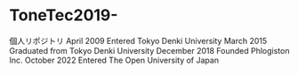 # ToneTec2019-
個人リポジトリ
April 2009 Entered Tokyo Denki University
March 2015 Graduated from Tokyo Denki University
December 2018 Founded Phlogiston Inc.
October 2022 Entered The Open University of Japan
